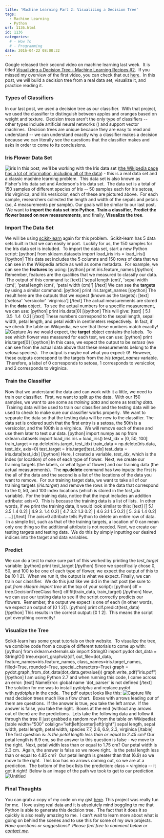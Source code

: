 ```yaml
---
title: 'Machine Learning Part 2: Visualizing a Decision Tree'
tags:
  - Machine Learning
  - Python
url: 1136.html
id: 1136
categories:
  # - How To
  # - Programming
date: 2016-04-22 08:00:32
---
```


Google released their second video on machine learning last week.  It is titled [Visualizing a Decision Tree - Machine Learning Recipes #2](https://www.youtube.com/watch?v=tNa99PG8hR8).  If you missed my overview of the first video, you can check that out [here](http://www.techtrek.io/machine-learning-part-1/).  In this post, we will build a decision tree from a real data set, visualize it, and practice reading it.

### Types of Classifiers

In our last post, we used a decision tree as our classifier.  With that project, we used the classifier to distinguish between apples and oranges based on weight and texture.  Decision trees aren't the only type of classifiers -- other types include artificial neural networks () and support vector machines.  Decision trees are unique because they are easy to read and understand -- we can understand exactly why a classifier makes a decision because we can literally see the questions that the classifier makes and asks in order to come to its conclusions.

### Iris Flower Data Set

![iris](http://www.techtrek.io/wp-content/uploads/2016/04/iris.png) In this post, we'll be working with the Iris data set ([the Wikipedia page has a lot of information, including all of the data](https://en.wikipedia.org/wiki/Iris_flower_data_set)) \- this is a real data set and a classic machine learning problem.  This data set is also known as Fisher's Iris data set and Anderson's Iris data set.  The data set is a total of 150 samples of different species of Iris -- 50 samples each for Iris setosa, Iris virginica, and Iris versicolor, each of these are pictured above.  For each sample, researchers collected the length and width of the sepals and petals (so, 4 measurements per sample). Our goals will be similar to our last post.  We want to **import the data set into Python**, **Train a classifier**, **Predict the flower based on new measurements**, and finally, **Visualize the tree**.

### Import The Data Set

We will be using [scikit-learn](http://scikit-learn.org/stable/index.html) again for this problem.  Scikit-learn has 5 data sets built in that we can easily import.  Luckily for us, the 150 samples for the Iris data set is included.  To import the data set, start a new Python script: \[python\] from sklearn.datasets import load\_iris iris = load\_iris() \[/python\] This data set includes the 5 columns and 150 rows of data that we can see in the Wikipedia article as well as some metadata.  For example, we can see the **features** by using: \[python\] print iris.feature_names \[/python\] Remember, features are the qualities that we measured to classify our data.  The output of this command is: \[text\] \['sepal length (cm)', 'sepal width (cm)', 'petal length (cm)', 'petal width (cm)'\] \[/text\] We can see the **targets** by using a similar command: \[python\] print iris.target_names \[/python\] The result here are the outputs that we expect (known as the targets): \[text\] \['setosa' 'versicolor' 'virginica'\] \[/text\] The actual measurements are stored in the **data** object.  To see the actual numbers for a specific measurement, we can use: \[python\] print iris.data\[0\] \[/python\] This will give: \[text\] \[ 5.1  3.5  1.4  0.2\] \[/text\] These numbers correspond to the sepal length, sepal width, petal length, and petal width in centimeters respectively.  In fact, if we check the table on Wikipedia, we see that these numbers match exactly! ![Capture](http://www.techtrek.io/wp-content/uploads/2016/04/Capture.jpg) As we would expect, the **target** object contains the labels.  To see which flower was measured for each test, we can use: \[python\] print iris.target\[0\] \[/python\] In this case, we expect the output to be _setosa_ (we can see from the actual data above that these measurements belong to the setosa species).  The output is maybe not what you expect: 0!  However, these outputs correspond to the targets from the _iris.target_names_ variable.  Therefore, a label of 0 corresponds to setosa, 1 corresponds to versicolor, and 2 corresponds to virginica.

### Train the Classifier

Now that we understand the data and can work with it a little, we need to train our classifier.  First, we want to split up the data.  With our 150 samples, we want to use some as _training_ _data_ and some as _testing data_.  Training data will be used to train our classifier and the testing data will be used to check to make sure our classifier works properly.  We want to separate the data so that the testing data will be new to the classifier. The data set is ordered such that the first entry is a setosa, the 50th is a versicolor, and the 100th is a virginica.  We will remove each of these and use them later to test our data. \[python\] import numpy as np from sklearn.datasets import load\_iris iris = load\_iris() test\_idx = \[0, 50, 100\] train\_target = np.delete(iris.target, test\_idx) train\_data = np.delete(iris.data, test\_idx, axis=0) test\_target = iris.target\[test\_idx\] test\_data = iris.data\[test_idx\] \[/python\] Here, I created a variable, _test_idx_, which is the index (or location) of one of each type of flower.  Next, we create our training targets (the labels, or what type of flower) and our training data (the actual measurements).  The **np.delete** command has two inputs: the first is the all of the data and the second is a list of the locations of the data you want to remove.  For our training target data, we want to take all of our training targets (_iris.target_) and remove the rows in the data that correspond to the 0, 50, and 100 index locations (which is stored in the _test_idx_ variable).  For the training data, notice that the input includes an addition attribute: axis=0.  This is because the training data is a list of lists.  In other words, if we print the training data, it would look similar to this: \[text\] \[\[ 5.1 3.5 1.4 0.2\] \[ 4.9 3. 1.4 0.2\] \[ 4.7 3.2 1.3 0.2\] \[ 4.6 3.1 1.5 0.2\] \[ 5. 3.6 1.4 0.2\] .....\] \[/text\] The axis=0 attribute tells Python to delete an entire row of data.  In a simple list, such as that of the training targets, a location of 0 can mean only one thing so the additional attribute is not needed. Next, we create our testing targets and testing data.  We do this by simply inputting our desired indices into the target and data variables.

### Predict

We can do a test to make sure part of this worked by printing the _test_target_ variable: \[python\] print test_target \[/python\] Since we specifically chose 0, 50, and 100 to be one of each type of flower, we expect the output of this to be \[0 1 2\].  When we run it, the output is what we expect. Finally, we can train our classifier.  We do this just like we did in the last post (be sure to put _from sklearn import tree_ at the top of your script): \[python\] clf = tree.DecisionTreeClassifier() clf.fit(train\_data, train\_target) \[/python\] Now, we can use our testing data to see if the script correctly predicts our flowers.  Remember, the output we expect is one of each (in other words, we expect an output of \[0 1 2\]). \[python\] print clf.predict(test_data) \[/python\] This results in the correct output: \[0 1 2\].  This means the script got everything correctly!

### Visualize the Tree

Scikit-learn has some great tutorials on their website.  To visualize the tree, we combine code from a couple of different tutorials to come up with: \[python\] from sklearn.externals.six import StringIO import pydot dot\_data = StringIO() tree.export\_graphviz(clf, out\_file=dot\_data, feature\_names=iris.feature\_names, class\_names=iris.target\_names, filled=True, rounded=True, special\_characters=True) graph = pydot.graph\_from\_dot\_data(dot\_data.getvalue()) graph.write\_pdf("iris.pdf") \[/python\] I am using Python 2.7 and when running this code, I came across an error: \[text\] NameError: global name 'dot_parser' is not defined \[/text\] The solution for me was to install _pydotplus_ and replace _pydot_ with _pydotplus_ in the code.  The pdf output looks like this: ![Capture](http://www.techtrek.io/wp-content/uploads/2016/04/Capture-1.jpg) We read decision trees much like a flow chart.  Boxes with arrows leading _out_ of them are questions.  If the answer is true, you take the left arrow.  If the answer is false, you take the right.  Boxes at the end (without any arrows out of them) are the predictions.  Lets take the following data and follow it through the tree (I just grabbed a random row from the table on Wikipedia): \[table width="500" colalign="left|left|center|left|right"\] sepal length, sepal width, petal length, petal width, species 7.7, 2.6, 6.9, 2.3, virginica \[/table\] The first question is: _Is the petal length less than or equal to 2.45 cm?_ Our petal length is 6.9 cm, so the answer to this question is false - we move to the right.  Next, petal width less than or equal to 1.75 cm? Our petal width is 2.3 cm.  Again, the answer is false so we move right.  Is the petal length less than or equal to 4.85 cm?  Our petal length is greater than that (6.9) so we move to the right.  This box has no arrows coming out, so we are at a prediction.  The bottom of the box lists the prediction: class = virginica -- it got it right!  Below is an image of the path we took to get to our prediction. ![Untitled](http://www.techtrek.io/wp-content/uploads/2016/04/Untitled.png)

### Final Thoughts

You can grab a copy of my code on my gist [here](https://gist.github.com/allisontharp/2377cd94fd6ea660cb04b1b2b1204ad5). This project was really fun for me.  I love using real data and it is absolutely mind boggling to me that Python is able to generate this decision tree.  The fact that it does it so quickly is also really amazing to me.  I can't wait to learn more about what is going on behind the scenes and to use this for some of my own projects. _Have questions or suggestions?  Please feel free to comment below or [contact me](/contact/)._